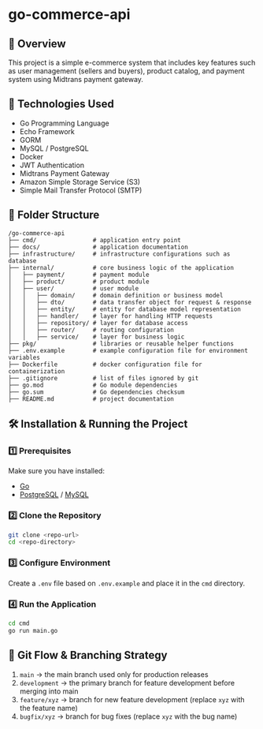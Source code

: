 # go-commerce-api

## 📌 Overview
This project is a simple e-commerce system that includes key features such as user management (sellers and buyers), product catalog, and payment system using Midtrans payment gateway.

## 🚀 Technologies Used
- Go Programming Language
- Echo Framework
- GORM
- MySQL / PostgreSQL
- Docker
- JWT Authentication
- Midtrans Payment Gateway
- Amazon Simple Storage Service (S3)
- Simple Mail Transfer Protocol (SMTP)

## 📂 Folder Structure
```
/go-commerce-api
├── cmd/                # application entry point
├── docs/               # application documentation
├── infrastructure/     # infrastructure configurations such as database
├── internal/           # core business logic of the application
│   ├── payment/        # payment module
│   ├── product/        # product module
│   ├── user/           # user module
│   │   ├── domain/     # domain definition or business model
│   │   ├── dto/        # data transfer object for request & response
│   │   ├── entity/     # entity for database model representation
│   │   ├── handler/    # layer for handling HTTP requests
│   │   ├── repository/ # layer for database access
│   │   ├── router/     # routing configuration
│   │   ├── service/    # layer for business logic
├── pkg/                # libraries or reusable helper functions
├── .env.example        # example configuration file for environment variables
├── Dockerfile          # docker configuration file for containerization
├── .gitignore          # list of files ignored by git
├── go.mod              # Go module dependencies
├── go.sum              # Go dependencies checksum
├── README.md           # project documentation
```

## 🛠️ Installation & Running the Project
### 1️⃣ Prerequisites
Make sure you have installed:
- [Go](https://go.dev/dl/)
- [PostgreSQL](https://www.postgresql.org/download/) / [MySQL](https://dev.mysql.com/downloads/)

### 2️⃣ Clone the Repository
```bash
git clone <repo-url>
cd <repo-directory>
```

### 3️⃣ Configure Environment
Create a `.env` file based on `.env.example` and place it in the `cmd` directory.

### 4️⃣ Run the Application
```bash
cd cmd
go run main.go
```

## 🎯 Git Flow & Branching Strategy
1. `main` → the main branch used only for production releases
2. `development` → the primary branch for feature development before merging into main
3. `feature/xyz` → branch for new feature development (replace `xyz` with the feature name)
4. `bugfix/xyz` → branch for bug fixes (replace `xyz` with the bug name)